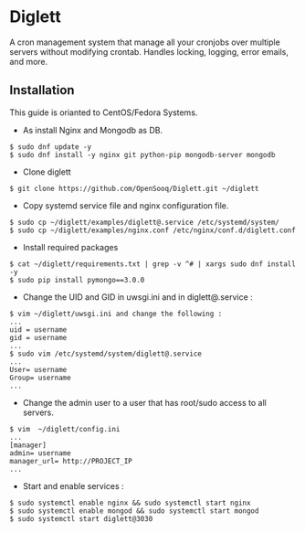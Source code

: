 # Diglett
A cron management system that manage all your cronjobs over multiple servers without modifying crontab. Handles locking, logging, error emails, and more.


Installation
--------------------
This guide is orianted to CentOS/Fedora Systems.

- As install Nginx and Mongodb as DB.
```
$ sudo dnf update -y
$ sudo dnf install -y nginx git python-pip mongodb-server mongodb
```

- Clone diglett
```
$ git clone https://github.com/OpenSooq/Diglett.git ~/diglett
```
- Copy systemd service file and nginx configuration file.
```
$ sudo cp ~/diglett/examples/diglett@.service /etc/systemd/system/
$ sudo cp ~/diglett/examples/nginx.conf /etc/nginx/conf.d/diglett.conf
```
- Install required packages
```
$ cat ~/diglett/requirements.txt | grep -v ^# | xargs sudo dnf install -y
$ sudo pip install pymongo==3.0.0
```

- Change the UID and GID in uwsgi.ini and in diglett@.service :
```
$ vim ~/diglett/uwsgi.ini and change the following :
...
uid = username
gid = username
...
$ sudo vim /etc/systemd/system/diglett@.service
...
User= username
Group= username
...
```
- Change the admin user to a user that has root/sudo access to all servers.
```
$ vim  ~/diglett/config.ini
...
[manager]
admin= username
manager_url= http://PROJECT_IP
...
```

- Start and enable services :
```
$ sudo systemctl enable nginx && sudo systemctl start nginx
$ sudo systemctl enable mongod && sudo systemctl start mongod
$ sudo systemctl start diglett@3030
```
